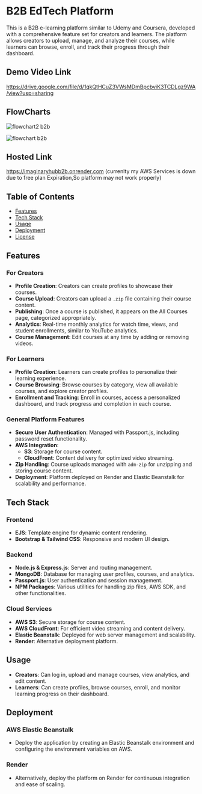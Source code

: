 # B2B EdTech Platform

This is a B2B e-learning platform similar to Udemy and Coursera, developed with a comprehensive feature set for creators and learners. The platform allows creators to upload, manage, and analyze their courses, while learners can browse, enroll, and track their progress through their dashboard.

## Demo Video Link
https://drive.google.com/file/d/1qkQtHCuZ3VWsMDmBpcbviK3TCDLgz9WA/view?usp=sharing

## FlowCharts
![flowchart2 b2b](https://github.com/user-attachments/assets/37bd4949-a6f0-43e2-9f79-1c0444de2d72)

![flowchart b2b](https://github.com/user-attachments/assets/58727d61-2aa8-4b5c-8493-f3a802e93362)

## Hosted Link
https://imaginaryhubb2b.onrender.com (currenlty my AWS Services is down due to free plan Expiration,So platform may not work properly)


## Table of Contents
- [Features](#features)
- [Tech Stack](#tech-stack)
- [Usage](#usage)
- [Deployment](#deployment)
- [License](#license)

## Features

### For Creators
- **Profile Creation**: Creators can create profiles to showcase their courses.
- **Course Upload**: Creators can upload a `.zip` file containing their course content.
- **Publishing**: Once a course is published, it appears on the All Courses page, categorized appropriately.
- **Analytics**: Real-time monthly analytics for watch time, views, and student enrollments, similar to YouTube analytics.
- **Course Management**: Edit courses at any time by adding or removing videos.

### For Learners
- **Profile Creation**: Learners can create profiles to personalize their learning experience.
- **Course Browsing**: Browse courses by category, view all available courses, and explore creator profiles.
- **Enrollment and Tracking**: Enroll in courses, access a personalized dashboard, and track progress and completion in each course.

### General Platform Features
- **Secure User Authentication**: Managed with Passport.js, including password reset functionality.
- **AWS Integration**:
  - **S3**: Storage for course content.
  - **CloudFront**: Content delivery for optimized video streaming.
- **Zip Handling**: Course uploads managed with `adm-zip` for unzipping and storing course content.
- **Deployment**: Platform deployed on Render and Elastic Beanstalk for scalability and performance.

## Tech Stack

### Frontend
- **EJS**: Template engine for dynamic content rendering.
- **Bootstrap & Tailwind CSS**: Responsive and modern UI design.

### Backend
- **Node.js & Express.js**: Server and routing management.
- **MongoDB**: Database for managing user profiles, courses, and analytics.
- **Passport.js**: User authentication and session management.
- **NPM Packages**: Various utilities for handling zip files, AWS SDK, and other functionalities.

### Cloud Services
- **AWS S3**: Secure storage for course content.
- **AWS CloudFront**: For efficient video streaming and content delivery.
- **Elastic Beanstalk**: Deployed for web server management and scalability.
- **Render**: Alternative deployment platform.

## Usage

- **Creators**: Can log in, upload and manage courses, view analytics, and edit content.
- **Learners**: Can create profiles, browse courses, enroll, and monitor learning progress on their dashboard.

## Deployment

### AWS Elastic Beanstalk
- Deploy the application by creating an Elastic Beanstalk environment and configuring the environment variables on AWS.

### Render
- Alternatively, deploy the platform on Render for continuous integration and ease of scaling.


